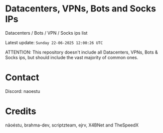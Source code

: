 # Datacenters, VPNs, Bots and Socks IPs
 
Datacenters / Bots / VPN / Socks ips list

Latest update: `Sunday 22-06-2025 12:00:26 UTC` 

ATTENTION: This repository doesn't include all Datacenters, VPNs, Bots & Socks ips, 
but should include the vast majority of common ones.

# Contact
Discord: naoestu

# Credits
nãoéstu, brahma-dev, scriptzteam, ejrv, X4BNet and TheSpeedX
